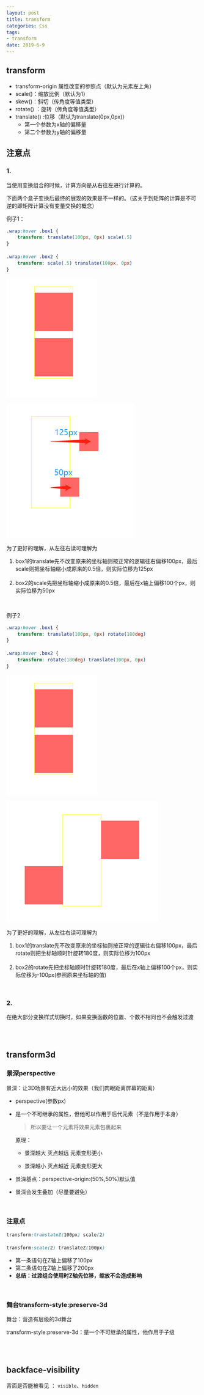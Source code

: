 ```yaml
---
layout: post
title: transform
categories: Css
tags: 
- transform
date: 2019-6-9
---
```


## transform

- transform-origin 属性改变的参照点（默认为元素左上角）
- scale()：缩放比例（默认为1）
- skew()：斜切（传角度等值类型）
- rotate() ：旋转（传角度等值类型）
- translate() :位移（默认为translate(0px,0px)）
  - 第一个参数为x轴的偏移量
  - 第二个参数为y轴的偏移量



## 注意点

### 1.

当使用变换组合的时候，计算方向是从右往左进行计算的。

下面两个盒子变换后最终的展现的效果是不一样的。（这关于到矩阵的计算是不可逆的即矩阵计算没有变量交换的概念）

例子1：

```css
.wrap:hover .box1 {
    transform: translate(100px, 0px) scale(.5)
}

.wrap:hover .box2 {
    transform: scale(.5) translate(100px, 0px)
}
```

![](/blogimg/CSS/pc13.png)

![](/blogimg/CSS/pc14.png)

为了更好的理解，从左往右读可理解为

1. box1的translate先不改变原来的坐标轴则按正常的逻辑往右偏移100px，最后scale则把坐标轴缩小成原来的0.5倍，则实际位移为125px<br><br>
2. box2的scale先把坐标轴缩小成原来的0.5倍，最后在x轴上偏移100个px，则实际位移为50px

<br>

例子2

```css
.wrap:hover .box1 {
    transform: translate(100px, 0px) rotate(180deg)
}

.wrap:hover .box2 {
    transform: rotate(180deg) translate(100px, 0px)
}
```

![](/blogimg/CSS/pc13.png)

![](/blogimg/CSS/pc15.png)

为了更好的理解，从左往右读可理解为

1. box1的translate先不改变原来的坐标轴则按正常的逻辑往右偏移100px，最后rotate则把坐标轴顺时针旋转180度，则实际位移为100px<br><br>
2. box2的rotate先把坐标轴顺时针旋转180度，最后在x轴上偏移100个px，则实际位移为-100px(参照原来坐标轴的值)

<br>

### 2.

在绝大部分变换样式切换时，如果变换函数的位置、个数不相同也不会触发过渡

<br><br>

## transform3d

### 景深perspective

景深：让3D场景有近大远小的效果（我们肉眼距离屏幕的距离）

- perspective(参数px)

- 是一个不可继承的属性，但他可以作用于后代元素（不是作用于本身）

  >所以要让一个元素将效果元素包裹起来

  原理：

  - 景深越大 灭点越远 元素变形更小

  - 景深越小 灭点越近 元素变形更大

  

- 景深基点：perspective-origin:(50%,50%)默认值

- 景深会发生叠加（尽量要避免）

<br>

### 注意点

```css
transform:translateZ(100px) scale(2)

transform:scale(2) translateZ(100px)
```

- 第一条语句在Z轴上偏移了100px
- 第二条语句在Z轴上偏移了200px
- **总结：过渡组合使用时Z轴先位移，缩放不会造成影响**

<br>

### 舞台transform-style:preserve-3d

舞台：营造有层级的3d舞台

transform-style:preserve-3d：是一个不可继承的属性，他作用于子级

<br><br>

## backface-visibility

背面是否能被看见 ： `visible`、`hidden`